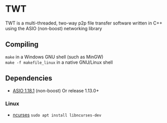 # TWT 
TWT is a multi-threaded, two-way p2p file transfer software written in C++ using the ASIO (non-boost) networking library

## Compiling

`make` in a Windows GNU shell (such as MinGW) <br>
`make -f makefile_linux` in a native GNU/Linux shell

## Dependencies
* [ASIO 1.18.1](https://sourceforge.net/projects/asio/files/asio/1.18.1%20%28Stable%29/) (non-boost) Or release 1.13.0+ <br>

### Linux
* [ncurses](https://packages.ubuntu.com/groovy/libncurses-dev) `sudo apt install libncurses-dev` <br>

